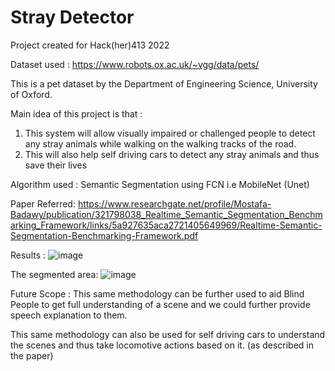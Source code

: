 # Stray Detector
Project created for Hack(her)413 2022

Dataset used : https://www.robots.ox.ac.uk/~vgg/data/pets/ 

This is a pet dataset by the Department of Engineering Science, University of Oxford. 

Main idea of this project is that :
1. This system will allow visually impaired or challenged people to detect any stray animals while walking on the walking tracks of the road.
2. This will also help self driving cars to detect any stray animals and thus save their lives

Algorithm used : Semantic Segmentation using FCN i.e MobileNet (Unet)

Paper Referred: https://www.researchgate.net/profile/Mostafa-Badawy/publication/321798038_Realtime_Semantic_Segmentation_Benchmarking_Framework/links/5a927635aca2721405649969/Realtime-Semantic-Segmentation-Benchmarking-Framework.pdf

Results : 
![image](https://user-images.githubusercontent.com/35986549/152683516-3f2233c7-9a11-4b1f-873f-f12b4c9f1ed9.png)

The segmented area: 
![image](https://user-images.githubusercontent.com/35986549/152683536-ecf914b4-7289-4f5d-8efd-e95cce477516.png)


Future Scope :
This same methodology can be further used to aid Blind People to get full understanding of a scene and we could further provide speech explanation to them. 

This same methodology can also be used for self driving cars to understand the scenes and thus take locomotive actions based on it. (as described in the paper) 
